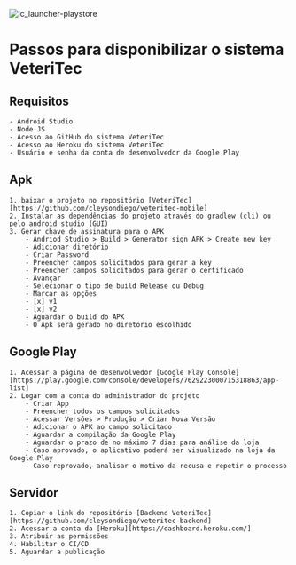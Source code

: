 ![ic_launcher-playstore](https://user-images.githubusercontent.com/48259868/98324599-795ea500-1fcb-11eb-876b-48e54e45b70a.png)
# Passos para disponibilizar o sistema VeteriTec

## Requisitos   
    - Android Studio
    - Node JS
    - Acesso ao GitHub do sistema VeteriTec
    - Acesso ao Heroku do sistema VeteriTec
    - Usuário e senha da conta de desenvolvedor da Google Play

## Apk

    1. baixar o projeto no repositório [VeteriTec][https://github.com/cleysondiego/veteritec-mobile]
    2. Instalar as dependências do projeto através do gradlew (cli) ou pelo android studio (GUI)
    3. Gerar chave de assinatura para o APK
        - Andriod Studio > Build > Generator sign APK > Create new key
        - Adicionar diretório
        - Criar Password 
        - Preencher campos solicitados para gerar a key
        - Preencher campos solicitados para gerar o certificado
        - Avançar
        - Selecionar o tipo de build Release ou Debug
        - Marcar as opções
        - [x] v1 
        - [x] v2
        - Aguardar o build do APK
        - O Apk será gerado no diretório escolhido

 ## Google Play

    1. Acessar a página de desenvolvedor [Google Play Console][https://play.google.com/console/developers/7629223000715318863/app-list]
    2. Logar com a conta do administrador do projeto
        - Criar App
        - Preencher todos os campos solicitados
        - Acessar Versões > Produção > Criar Nova Versão 
        - Adicionar o APK ao campo solicitado
        - Aguardar a compilação da Google Play
        - Aguardar o prazo de no máximo 7 dias para análise da loja
        - Caso aprovado, o aplicativo poderá ser visualizado na loja da Google Play
        - Caso reprovado, analisar o motivo da recusa e repetir o processo

## Servidor 

    1. Copiar o link do repositório [Backend VeteriTec][https://github.com/cleysondiego/veteritec-backend]
    2. Acessar a conta da [Heroku][https://dashboard.heroku.com/]
    3. Atribuir as permissões
    4. Habilitar o CI/CD
    5. Aguardar a publicação
